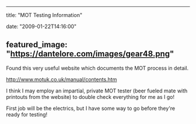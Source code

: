 
---
title: "MOT Testing Information"

date: "2009-01-22T14:16:00"

featured_image: "https://dantelore.com/images/gear48.png"
---


Found this very useful website which documents the MOT process in detail.

<a href="http://www.motuk.co.uk/manual/contents.htm">http://www.motuk.co.uk/manual/contents.htm</a>

I think I may employ an impartial, private MOT tester (beer fueled mate with printouts from the website) to double check everything for me as I go!

First job will be the electrics, but I have some way to go before they're ready for testing!